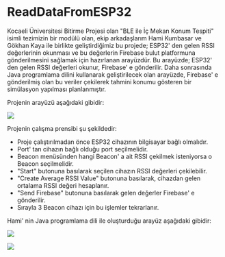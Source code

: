# ReadDataFromESP32
Kocaeli Üniversitesi Bitirme Projesi olan "BLE ile İç Mekan Konum Tespiti" isimli tezimizin bir modülü olan, ekip arkadaşlarım Hami Kumbasar ve Gökhan Kaya ile birlikte geliştirdiğimiz bu projede; ESP32' den gelen RSSI değerlerinin okunması ve bu değerlerin Firebase bulut platformuna gönderilmesini sağlamak için hazırlanan arayüzdür. Bu arayüzde; ESP32' den gelen RSSI değerleri okunur, Firebase' e gönderilir. Daha sonrasında Java programlama dilini kullanarak geliştirilecek olan arayüzde, Firebase' e gönderilmiş olan bu veriler çekilerek tahmini konumu gösteren bir simülasyon yapılması planlanmıştır.

Projenin arayüzü aşağıdaki gibidir:

<img src="https://i.hizliresim.com/jvzrato.jpg"></img>

Projenin çalışma prensibi şu şekildedir:

- Proje çalıştırılmadan önce ESP32 cihazının bilgisayar bağlı olmalıdır.
- Port' tan cihazın bağlı olduğu port seçilmelidir.
- Beacon menüsünden hangi Beacon' a ait RSSI çekilmek isteniyorsa o Beacon seçilmelidir.
- "Start" butonuna basılarak seçilen cihazın RSSI değerleri çekilebilir.
- "Create Average RSSI Value" butonuna basılarak, cihazdan gelen ortalama RSSI değeri hesaplanır.
- "Send Firebase" butonuna basılarak gelen değerler Firebase' e gönderilir.
- Sırayla 3 Beacon cihazı için bu işlemler tekrarlanır.

Hami' nin Java programlama dili ile oluşturduğu arayüz aşağıdaki gibidir:

<img src="https://i.hizliresim.com/64n7f00.png"></img>

<img src="https://i.hizliresim.com/r2u8irb.png"></img>
